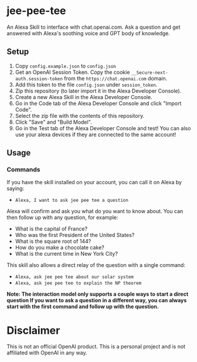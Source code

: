 # jee-pee-tee

An Alexa Skill to interface with chat.openai.com. Ask a question and get answered with Alexa's soothing voice and GPT body of knowledge.

## Setup

1. Copy `config.example.json` to `config.json`
2. Get an OpenAI Session Token. Copy the cookie `__Secure-next-auth.session-token` from the `https://chat.openai.com` domain.
3. Add this token to the file `config.json` under `session_token`.
4. Zip this repository (to later import it in the Alexa Developer Console).
5. Create a new Alexa Skill in the Alexa Developer Console.
6. Go in the Code tab of the Alexa Developer Console and click "Import Code".
7. Select the zip file with the contents of this repository.
8. Click "Save" and "Build Model".
9. Go in the Test tab of the Alexa Developer Console and test! You can also use your alexa devices if they are connected to the same account!

## Usage

### Commands

If you have the skill installed on your account, you can call it on Alexa by saying:

- `Alexa, I want to ask jee pee tee a question`

Alexa will confirm and ask you what do you want to know about. You can then follow up with any question, for example:

- What is the capital of France?
- Who was the first President of the United States?
- What is the square root of 144?
- How do you make a chocolate cake?
- What is the current time in New York City?

This skill also allows a direct relay of the question with a single command:

- `Alexa, ask jee pee tee about our solar system`
- `Alexa, ask jee pee tee to explain the NP theorem`

__Note: The interaction model only supports a couple ways to start a direct question
If you want to ask a question in a different way, you can always start with the first command and follow up with the question.__
# Disclaimer

This is not an official OpenAI product. This is a personal project and is not affiliated with OpenAI in any way.
